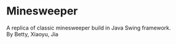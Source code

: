 # Minesweeper
A replica of classic minesweeper build in Java Swing framework. <br>
By Betty, Xiaoyu, Jia <br>
